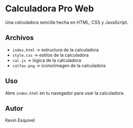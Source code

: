 # Calculadora Pro Web

Una calculadora sencilla hecha en HTML, CSS y JavaScript.

## Archivos
- `index.html` → estructura de la calculadora
- `style.css` → estilos de la calculadora
- `cal.js` → lógica de la calculadora
- `calfav.png` → ícono/imagen de la calculadora

## Uso
Abre `index.html` en tu navegador para usar la calculadora.

## Autor
Kevin Esquivel
